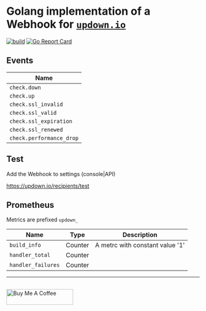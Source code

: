 # Golang implementation of a Webhook for [`updown.io`](https://updown.io)

[![build](https://github.com/DazWilkin/updown-webhook/actions/workflows/build.yml/badge.svg)](https://github.com/DazWilkin/updown-webhook/actions/workflows/build.yml)
[![Go Report Card](https://goreportcard.com/badge/github.com/DazWilkin/updown-webhook)](https://goreportcard.com/report/github.com/DazWilkin/updown-webhook)

## Events

|Name|
|----|
|`check.down`|
|`check.up`|
|`check.ssl_invalid`|
|`check.ssl_valid`|
|`check.ssl_expiration`|
|`check.ssl_renewed`|
|`check.performance_drop`|

## Test

Add the Webhook to settings (console|API)

https://updown.io/recipients/test

## Prometheus

Metrics are prefixed `updown_`

|Name|Type|Description|
|----|----|-----------|
|`build_info`|Counter|A metrc with constant value '1'|
|`handler_total`|Counter||
|`handler_failures`|Counter||

<hr/>
<br/>
<a href="https://www.buymeacoffee.com/dazwilkin" target="_blank"><img src="https://cdn.buymeacoffee.com/buttons/default-orange.png" alt="Buy Me A Coffee" height="41" width="174"></a>